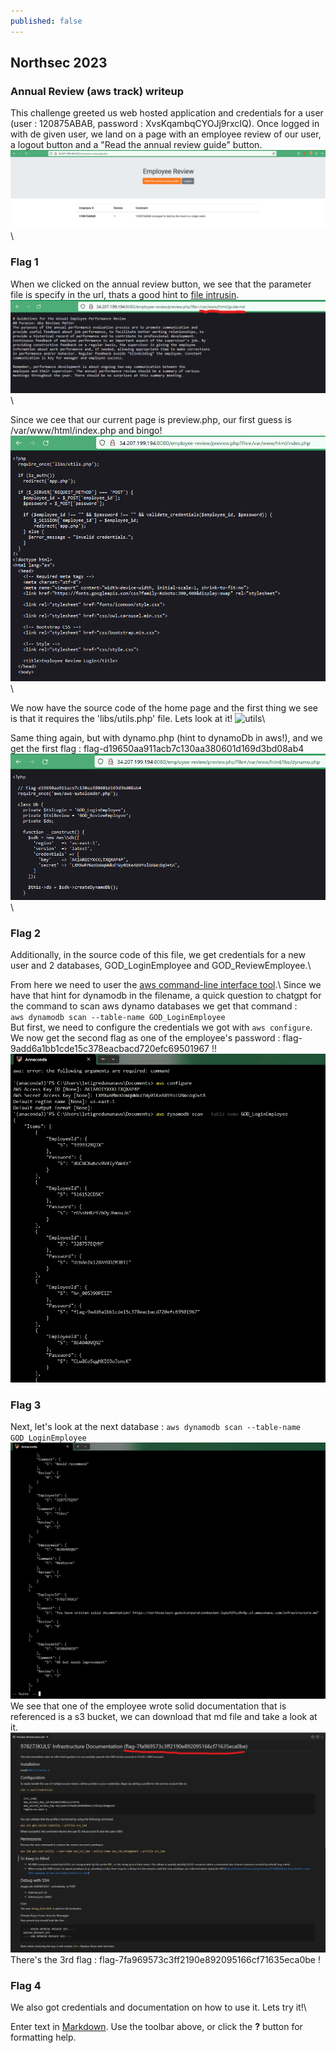 ```yaml
---
published: false
---
```

## Northsec 2023

### Annual Review (aws track) writeup

This challenge greeted us web hosted application and credentials for a user (user : 120875ABAB, password : XvsKqambqCYOJj9rxcIQ). Once logged in with de given user, we land on a page with an employee review of our user, a logout button and a "Read the annual review guide" button.\
![employeeReview](/images/aws/employeeReview.png)\

### Flag 1

When we clicked on the annual review button, we see that the parameter file is specify in the url, thats a good hint to [file intrusin](https://en.wikipedia.org/wiki/File_inclusion_vulnerability).\
![lfi](/images/aws/lfi.png)\

Since we cee that our current page is preview.php, our first guess is /var/www/html/index.php and bingo!\
![index](/images/aws/indexPhp.png)\

We now have the source code of the home page and the first thing we see is that it requires the 'libs/utils.php' file. Lets look at it!
![utils](/images/aws/utils.png)\

Same thing again, but with dynamo.php (hint to dynamoDb in aws!), and we get the first flag : flag-d19650aa911acb7c130aa380601d169d3bd08ab4\
![flag1](/images/aws/flag1.png)\

### Flag 2

Additionally, in the source code of this file, we get credentials for a new user and 2 databases, GOD_LoginEmployee and GOD_ReviewEmployee.\

From here we need to user the [aws command-line interface tool](https://docs.aws.amazon.com/cli/latest/userguide/getting-started-install.html).\ Since we have that hint for dynamodb in the filename, a quick question to chatgpt for the command to scan aws dynamo databases we get that command :\
`aws dynamodb scan --table-name GOD_LoginEmployee`\
But first, we need to configure the credentials we got with `aws configure`.\
We now get the second flag as one of the employee's password : flag-9add6a1bb1cde15c378eacbacd720efc69501967 !!\
![flag2](/images/aws/flag2.png)

### Flag 3

Next, let's look at the next database : `aws dynamodb scan --table-name GOD_LoginEmployee`\
![documentation](/images/aws/documentation.png)\
We see that one of the employee wrote solid documentation that is referenced is a s3 bucket, we can download that md file and take a look at it.\
![flag3](/images/aws/flag3.png)\
There's the 3rd flag : flag-7fa969573c3ff2190e892095166cf71635eca0be !

### Flag 4
We also got credentials and documentation on how to use it. Lets try it!\

Enter text in [Markdown](http://daringfireball.net/projects/markdown/). Use the toolbar above, or click the **?** button for formatting help.
